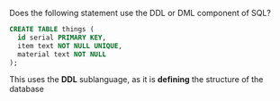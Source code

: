Does the following statement use the DDL or DML component of SQL?

```sql
CREATE TABLE things (
  id serial PRIMARY KEY,
  item text NOT NULL UNIQUE,
  material text NOT NULL
);
```

This uses the **DDL** sublanguage, as it is **defining** the structure of the
database
